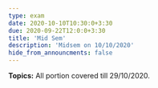 ```yaml
---
type: exam
date: 2020-10-10T10:30:0+3:30
due: 2020-09-22T12:0:0+3:30
title: 'Mid Sem'
description: 'Midsem on 10/10/2020'
hide_from_announcments: false
---
```

**Topics:**
All portion covered till 29/10/2020.
